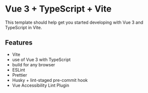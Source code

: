 # Vue 3 + TypeScript + Vite

This template should help get you started developing with Vue 3 and TypeScript in Vite.

## Features

- Vite
- use of Vue 3 with TypeScript
- build for any browser
- ESLint
- Prettier
- Husky + lint-staged pre-commit hook
- Vue Accessibility Lint Plugin

